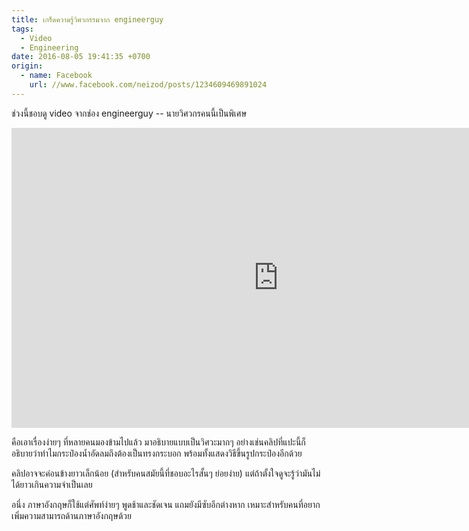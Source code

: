 ```yaml
---
title: เกร็ดความรู้วิศวกรรมจาก engineerguy
tags:
  - Video
  - Engineering
date: 2016-08-05 19:41:35 +0700
origin:
  - name: Facebook
    url: //www.facebook.com/neizod/posts/1234609469891024
---
```


ช่วงนี้ชอบดู video จากช่อง engineerguy -- นายวิศวกรคนนี้เป็นพิเศษ

<iframe width="853" height="480" src="https://www.youtube.com/embed/hUhisi2FBuw" frameborder="0" allowfullscreen></iframe>

คือเอาเรื่องง่ายๆ ที่หลายคนมองข้ามไปแล้ว มาอธิบายแบบเป็นวิศวะมากๆ อย่างเช่นคลิปที่แปะนี้ก็อธิบายว่าทำไมกระป๋องน้ำอัดลมถึงต้องเป็นทรงกระบอก พร้อมทั้งแสดงวิธีขึ้นรูปกระป๋องอีกด้วย

คลิปอาจจะค่อนข้างยาวเล็กน้อย (สำหรับคนสมัยนี้ที่ชอบอะไรสั้นๆ ย่อยง่าย) แต่ถ้าตั้งใจดูจะรู้ว่ามันไม่ได้ยาวเกินความจำเป็นเลย

อนึ่ง ภาษาอังกฤษก็ใช้แต่ศัพท์ง่ายๆ พูดช้าและชัดเจน แถมยังมีซับอีกต่างหาก เหมาะสำหรับคนที่อยากเพิ่มความสามารถด้านภาษาอังกฤษด้วย
